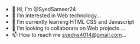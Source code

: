 - 👋 Hi, I’m @SyedSameer24
- 👀 I’m interested in Web technology...
- 🌱 I’m currently learning HTML CSS and Javascript 
- 💞️ I’m looking to collaborate on Web projects ...
- 📫 How to reach me syedns4014@gmail.com...

<!---
SyedSameer24/SyedSameer24 is a ✨ special ✨ repository because its `README.md` (this file) appears on your GitHub profile.
You can click the Preview link to take a look at your changes.
--->
